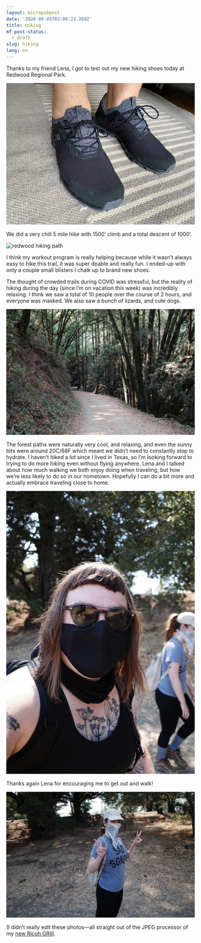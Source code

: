 ```yaml
---
layout: micropubpost
date: '2020-09-03T03:00:23.269Z'
title: Hiking
mf-post-status:
  - draft
slug: hiking
lang: en
---
```


Thanks to my friend Lena, I got to test out my new hiking shoes today at Redwood Regional Park.

![On shoes](/photos/onshoes.jpg)

We did a very chill 5 mile hike with 1500’ climb and a total descent of 1000’.

![redwood hiking path](/photos/redwoodhiking.jpg)

I think my workout program is really helping because while it wasn’t always easy to hike this trail, it was super doable and really fun. I ended-up with only a couple small blisters I chalk up to brand new shoes.

The thought of crowded trails during COVID was stressful, but the reality of hiking during the day (since I’m on vacation this week) was incredibly relaxing. I think we saw a total of 10 people over the course of 2 hours, and everyone was masked. We also saw a bunch of lizards, and cute dogs.

![forest](/photos/forest.jpg)

The forest paths were naturally very cool, and relaxing, and even the sunny bits were around 20C/68F which meant we didn’t need to constantly stop to hydrate.  I haven’t hiked a lot since I lived in Texas, so I’m looking forward to trying to do more hiking even without flying anywhere. Lena and I talked about how much walking we both enjoy doing when traveling, but how we’re less likely to do so in our hometown. Hopefully I can do a bit more and actually embrace traveling close to home.

![me](/photos/me_hiking.jpg)

Thanks again Lena for encouraging me to get out and walk!

![lena](/photos/lena.jpg)

(I didn’t really edit these photos—all straight out of the JPEG processor of my [new Ricoh GRIII](https://www.brookshelley.com/posts/2020-08-07-a-few-weeks-with-a/).

